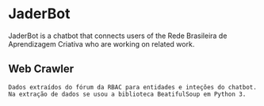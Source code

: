 # JaderBot
JaderBot is a chatbot that connects users of the Rede Brasileira de Aprendizagem Criativa who are working on related work. 

## Web Crawler
    Dados extraídos do fórum da RBAC para entidades e inteções do chatbot.
    Na extração de dados se usou a biblioteca BeatifulSoup em Python 3.
